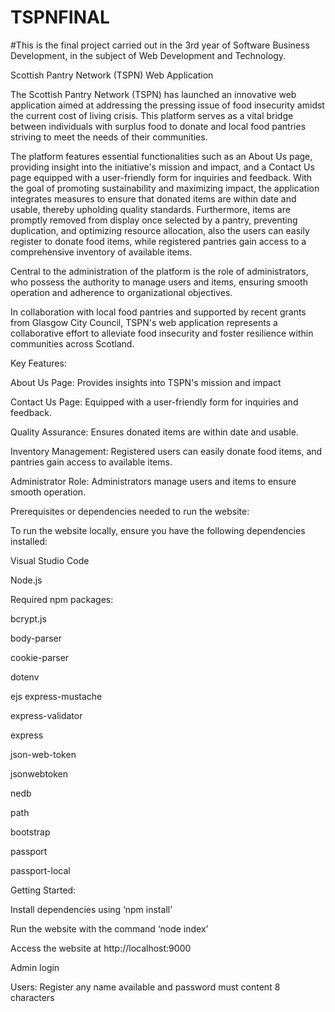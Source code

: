 # TSPNFINAL
#This is the final project carried out in the 3rd year of Software Business Development, in the subject of Web Development and Technology.

Scottish Pantry Network (TSPN) Web Application 

The Scottish Pantry Network (TSPN) has launched an innovative web application aimed at addressing the pressing issue of food insecurity amidst the current cost of living crisis. This platform serves as a vital bridge between individuals with surplus food to donate and local food pantries striving to meet the needs of their communities. 

The platform features essential functionalities such as an About Us page, providing insight into the initiative's mission and impact, and a Contact Us page equipped with a user-friendly form for inquiries and feedback. With the goal of promoting sustainability and maximizing impact, the application integrates measures to ensure that donated items are within date and usable, thereby upholding quality standards. Furthermore, items are promptly removed from display once selected by a pantry, preventing duplication, and optimizing resource allocation, also the users can easily register to donate food items, while registered pantries gain access to a comprehensive inventory of available items. 

Central to the administration of the platform is the role of administrators, who possess the authority to manage users and items, ensuring smooth operation and adherence to organizational objectives. 

In collaboration with local food pantries and supported by recent grants from Glasgow City Council, TSPN's web application represents a collaborative effort to alleviate food insecurity and foster resilience within communities across Scotland. 

 
Key Features: 

About Us Page: Provides insights into TSPN's mission and impact 

Contact Us Page: Equipped with a user-friendly form for inquiries and feedback. 

Quality Assurance: Ensures donated items are within date and usable. 

Inventory Management: Registered users can easily donate food items, and pantries gain access to available items. 

Administrator Role: Administrators manage users and items to ensure smooth operation. 

Prerequisites or dependencies needed to run the website: 

To run the website locally, ensure you have the following dependencies installed: 

Visual Studio Code 

Node.js 

Required npm packages: 

bcrypt.js 

body-parser 

cookie-parser 

dotenv 

ejs 
express-mustache 

express-validator 

express 

json-web-token 

jsonwebtoken 

nedb 

path 

bootstrap 

passport 

passport-local 

Getting Started: 

Install dependencies using ‘npm install’ 

Run the website with the command ‘node index’ 

Access the website at http://localhost:9000 

Admin login

Users: Register any name available and password must content 8 characters 
